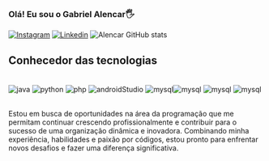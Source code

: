 ### Olá! Eu sou o Gabriel Alencar🖐️

[![Instagram](https://img.shields.io/badge/Instagram-E4405F?style=for-the-badge&logo=instagram&logoColor=white)](https://instagram.com/alencass_)
[![Linkedin](https://img.shields.io/badge/LinkedIn-0077B5?style=for-the-badge&logo=linkedin&logoColor=white)](https://www.linkedin.com/in/gabriel-aalencar/)
![Alencar GitHub stats](https://github-readme-stats.vercel.app/api?username=devalenca&hide=contribs,prs&theme=dracula)

## Conhecedor das tecnologias 

<div style="display: inline_block"><br/>
<img align="center" alt="java" src="https://img.shields.io/badge/Java-ED8B00?style=for-the-badge&logo=openjdk&logoColor=white">
<img align="center" alt="python" src="https://img.shields.io/badge/Python-3776AB?style=for-the-badge&logo=python&logoColor=white">
<img align="center" alt="php" src="https://img.shields.io/badge/PHP-777BB4?style=for-the-badge&logo=php&logoColor=white">
<img align="center" alt="androidStudio" src="https://img.shields.io/badge/Android_Studio-3DDC84?style=for-the-badge&logo=android-studio&logoColor=white">
<img align="center" alt="mysql" src="https://img.shields.io/badge/MySQL-005C84?style=for-the-badge&logo=mysql&logoColor=white"><img align="center" alt="mysql" src="https://img.shields.io/badge/HTML-239120?style=for-the-badge&logo=html5&logoColor=white">
<img align="center" alt="mysql" src="https://img.shields.io/badge/CSS-239120?&style=for-the-badge&logo=css3&logoColor=white">
<img align="center" alt="mysql" src=" https://img.shields.io/badge/Kotlin-0095D5?&style=for-the-badge&logo=kotlin&logoColor=white">
 
</div><br>

Estou em busca de oportunidades na área da programação que me permitam continuar crescendo profissionalmente e contribuir para o sucesso de uma organização dinâmica e inovadora. Combinando minha experiência, habilidades e paixão por códigos, estou pronto para enfrentar novos desafios e fazer uma diferença significativa.
